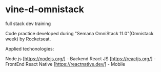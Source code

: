 # vine-d-omnistack
full stack dev training


Code practice developed during "Semana OmniStack 11.0"(Omnistack week) by Rocketseat.

Applied techonologies:

Node.js [https://nodejs.org/] - Backend
React JS [https://reactjs.org/] - FrontEnd
React Native [https://reactnative.dev/] - Mobile
